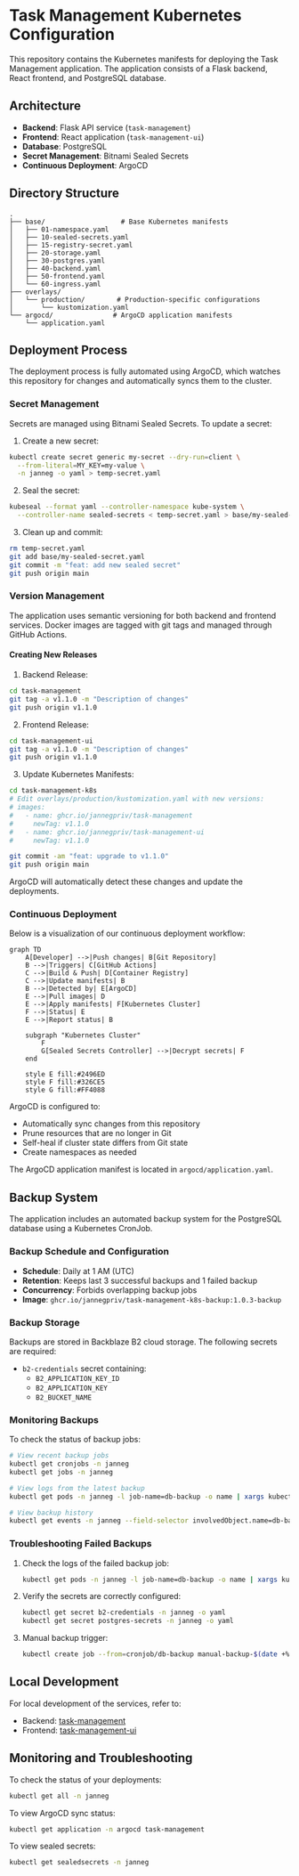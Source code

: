 # Task Management Kubernetes Configuration

This repository contains the Kubernetes manifests for deploying the Task Management application. The application consists of a Flask backend, React frontend, and PostgreSQL database.

## Architecture

- **Backend**: Flask API service (`task-management`)
- **Frontend**: React application (`task-management-ui`)
- **Database**: PostgreSQL
- **Secret Management**: Bitnami Sealed Secrets
- **Continuous Deployment**: ArgoCD

## Directory Structure

```
.
├── base/                   # Base Kubernetes manifests
│   ├── 01-namespace.yaml
│   ├── 10-sealed-secrets.yaml
│   ├── 15-registry-secret.yaml
│   ├── 20-storage.yaml
│   ├── 30-postgres.yaml
│   ├── 40-backend.yaml
│   ├── 50-frontend.yaml
│   └── 60-ingress.yaml
├── overlays/
│   └── production/        # Production-specific configurations
│       └── kustomization.yaml
└── argocd/               # ArgoCD application manifests
    └── application.yaml
```

## Deployment Process

The deployment process is fully automated using ArgoCD, which watches this repository for changes and automatically syncs them to the cluster.

### Secret Management

Secrets are managed using Bitnami Sealed Secrets. To update a secret:

1. Create a new secret:
```bash
kubectl create secret generic my-secret --dry-run=client \
  --from-literal=MY_KEY=my-value \
  -n janneg -o yaml > temp-secret.yaml
```

2. Seal the secret:
```bash
kubeseal --format yaml --controller-namespace kube-system \
  --controller-name sealed-secrets < temp-secret.yaml > base/my-sealed-secret.yaml
```

3. Clean up and commit:
```bash
rm temp-secret.yaml
git add base/my-sealed-secret.yaml
git commit -m "feat: add new sealed secret"
git push origin main
```

### Version Management

The application uses semantic versioning for both backend and frontend services. Docker images are tagged with git tags and managed through GitHub Actions.

#### Creating New Releases

1. Backend Release:
```bash
cd task-management
git tag -a v1.1.0 -m "Description of changes"
git push origin v1.1.0
```

2. Frontend Release:
```bash
cd task-management-ui
git tag -a v1.1.0 -m "Description of changes"
git push origin v1.1.0
```

3. Update Kubernetes Manifests:
```bash
cd task-management-k8s
# Edit overlays/production/kustomization.yaml with new versions:
# images:
#   - name: ghcr.io/jannegpriv/task-management
#     newTag: v1.1.0
#   - name: ghcr.io/jannegpriv/task-management-ui
#     newTag: v1.1.0

git commit -am "feat: upgrade to v1.1.0"
git push origin main
```

ArgoCD will automatically detect these changes and update the deployments.

### Continuous Deployment

Below is a visualization of our continuous deployment workflow:

```mermaid
graph TD
    A[Developer] -->|Push changes| B[Git Repository]
    B -->|Triggers| C[GitHub Actions]
    C -->|Build & Push| D[Container Registry]
    C -->|Update manifests| B
    B -->|Detected by| E[ArgoCD]
    E -->|Pull images| D
    E -->|Apply manifests| F[Kubernetes Cluster]
    F -->|Status| E
    E -->|Report status| B
    
    subgraph "Kubernetes Cluster"
        F
        G[Sealed Secrets Controller] -->|Decrypt secrets| F
    end

    style E fill:#2496ED
    style F fill:#326CE5
    style G fill:#FF4088
```

ArgoCD is configured to:
- Automatically sync changes from this repository
- Prune resources that are no longer in Git
- Self-heal if cluster state differs from Git state
- Create namespaces as needed

The ArgoCD application manifest is located in `argocd/application.yaml`.

## Backup System

The application includes an automated backup system for the PostgreSQL database using a Kubernetes CronJob.

### Backup Schedule and Configuration

- **Schedule**: Daily at 1 AM (UTC)
- **Retention**: Keeps last 3 successful backups and 1 failed backup
- **Concurrency**: Forbids overlapping backup jobs
- **Image**: `ghcr.io/jannegpriv/task-management-k8s-backup:1.0.3-backup`

### Backup Storage

Backups are stored in Backblaze B2 cloud storage. The following secrets are required:
- `b2-credentials` secret containing:
  - `B2_APPLICATION_KEY_ID`
  - `B2_APPLICATION_KEY`
  - `B2_BUCKET_NAME`

### Monitoring Backups

To check the status of backup jobs:
```bash
# View recent backup jobs
kubectl get cronjobs -n janneg
kubectl get jobs -n janneg

# View logs from the latest backup
kubectl get pods -n janneg -l job-name=db-backup -o name | xargs kubectl logs -n janneg

# View backup history
kubectl get events -n janneg --field-selector involvedObject.name=db-backup
```

### Troubleshooting Failed Backups

1. Check the logs of the failed backup job:
   ```bash
   kubectl get pods -n janneg -l job-name=db-backup -o name | xargs kubectl logs -n janneg
   ```

2. Verify the secrets are correctly configured:
   ```bash
   kubectl get secret b2-credentials -n janneg -o yaml
   kubectl get secret postgres-secrets -n janneg -o yaml
   ```

3. Manual backup trigger:
   ```bash
   kubectl create job --from=cronjob/db-backup manual-backup-$(date +%s) -n janneg
   ```

## Local Development

For local development of the services, refer to:
- Backend: [task-management](https://github.com/jannegpriv/task-management)
- Frontend: [task-management-ui](https://github.com/jannegpriv/task-management-ui)

## Monitoring and Troubleshooting

To check the status of your deployments:
```bash
kubectl get all -n janneg
```

To view ArgoCD sync status:
```bash
kubectl get application -n argocd task-management
```

To view sealed secrets:
```bash
kubectl get sealedsecrets -n janneg
